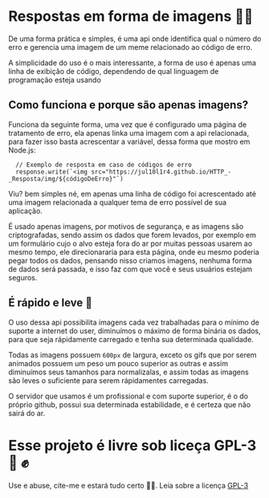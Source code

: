 # Respostas em forma de imagens 🤘🏿 

De uma forma prática e simples, é uma api onde identifica qual o número do erro e gerencia uma imagem de um meme relacionado ao código de erro.

A simplicidade do uso é o mais interessante, a forma de uso é apenas uma linha de exibição de código, dependendo de qual linguagem de programação esteja usando

## Como funciona e porque são apenas imagens?

Funciona da seguinte forma, uma vez que é configurado uma página de tratamento de erro, ela apenas linka uma imagem com a api relacionada, para fazer isso basta acrescentar a variável, dessa forma que mostro em Node.js:

```ES6
  // Exemplo de resposta em caso de códigos de erro
  response.write(`<img src="https://jul10l1r4.github.io/HTTP_-_Resposta/img/${códigoDeErro}"`) 
```
Viu? bem simples né, em apenas uma linha de código foi acrescentado até uma imagem relacionada a qualquer tema de erro possível de sua aplicação.

É usado apenas imagens, por motivos de segurança, e as imagens são criptografadas, sendo assim os dados que forem levados, por exemplo em um formulário cujo o alvo esteja fora do ar por muitas pessoas usarem ao mesmo tempo, ele direcionararia para esta página, onde eu mesmo poderia pegar todos os dados, pensando nisso criamos imagens, nenhuma forma de dados será passada, e isso faz com que você e seus usuários estejam seguros.

## É rápido e leve 🍃

O uso dessa api possibilita imagens cada vez trabalhadas para o mínimo de suporte a internet do user, diminuímos o máximo de forma binária os dados, para que seja rápidamente carregado e tenha sua determinada qualidade.

Todas as imagens possuem `600px` de largura, exceto os gifs que por serem animados possuem um peso um pouco superior as outras e assim diminuímos seus tamanhos para normalizalas, e assim todas as imagens são leves o suficiente para serem rápidamentes carregadas.

O servidor que usamos é um profissional e com suporte superior, é o do próprio github, possui sua determinada estabilidade, e é certeza que não sairá do ar.

# Esse projeto é livre sob liceça GPL-3 🐏 ✊
 Use e abuse, cite-me e estará tudo certo 🤹🏾‍. Leia sobre a licença [GPL-3](https://www.gnu.org/licenses/gpl-3.0-standalone.html)

